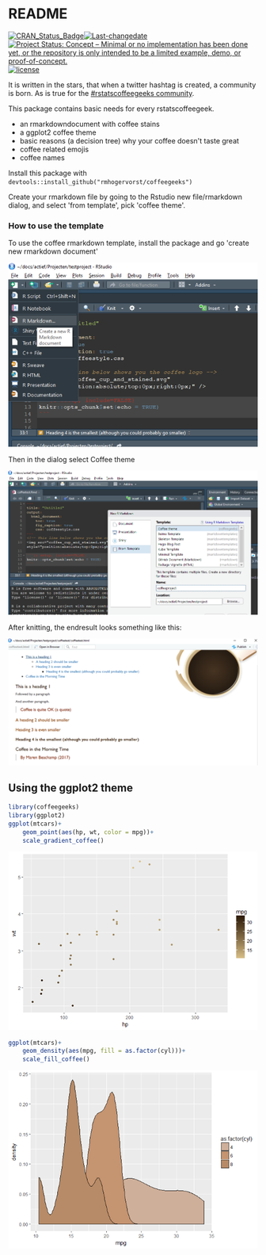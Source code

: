 README
================

<!-- badges -->
[![CRAN\_Status\_Badge](http://www.r-pkg.org/badges/version/coffeegeeks)](https://cran.r-project.org/package=coffeegeeks)[![Last-changedate](https://img.shields.io/badge/last%20change-2017--09--13-yellowgreen.svg)](/commits/master) [![Project Status: Concept – Minimal or no implementation has been done yet, or the repository is only intended to be a limited example, demo, or proof-of-concept.](http://www.repostatus.org/badges/latest/concept.svg)](http://www.repostatus.org/#concept) [![license](https://img.shields.io/github/license/mashape/apistatus.svg)](http://choosealicense.com/licenses/mit/)

It is written in the stars, that when a twitter hashtag is created, a community is born. As is true for the [\#rstatscoffeegeeks community](https://twitter.com/search?q=%23rstatscoffeegeeks).

This package contains basic needs for every rstatscoffeegeek.

-   an rmarkdowndocument with coffee stains
-   a ggplot2 coffee theme
-   basic reasons (a decision tree) why your coffee doesn't taste great
-   coffee related emojis
-   coffee names

Install this package with `devtools::install_github("rmhogervorst/coffeegeeks")`

Create your rmarkdown file by going to the Rstudio new file/rmarkdown dialog, and select 'from template', pick 'coffee theme'.

### How to use the template

To use the coffee rmarkdown template, install the package and go 'create new rmarkdown document'

![open new rmarkdown document](images/screenshot1.png)

Then in the dialog select Coffee theme

![selecting coffee theme](images/screenshot2.png)

After knitting, the endresult looks something like this:

![endresult of knitting in theme](images/screenshot4.png)

Using the ggplot2 theme
-----------------------

``` r
library(coffeegeeks)
library(ggplot2)
ggplot(mtcars)+
    geom_point(aes(hp, wt, color = mpg))+
    scale_gradient_coffee()
```

![](README_files/figure-markdown_github-ascii_identifiers/coffeetheme-1.png)

``` r
ggplot(mtcars)+
    geom_density(aes(mpg, fill = as.factor(cyl)))+
    scale_fill_coffee()
```

![](README_files/figure-markdown_github-ascii_identifiers/coffeetheme-2.png)
